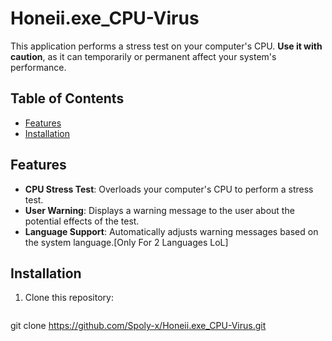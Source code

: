 # Honeii.exe_CPU-Virus

This application performs a stress test on your computer's CPU. **Use it with caution**, as it can temporarily or permanent affect your system's performance.

## Table of Contents

- [Features](#features)
- [Installation](#installation)

## Features

- **CPU Stress Test**: Overloads your computer's CPU to perform a stress test.
- **User Warning**: Displays a warning message to the user about the potential effects of the test.
- **Language Support**: Automatically adjusts warning messages based on the system language.[Only For 2 Languages LoL]


## Installation

1. Clone this repository:
   ```bash
git clone https://github.com/Spoly-x/Honeii.exe_CPU-Virus.git
